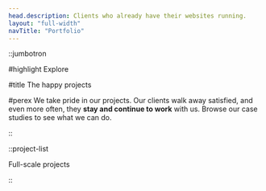 ```yaml
---
head.description: Clients who already have their websites running.
layout: "full-width"
navTitle: "Portfolio"
---
```


::jumbotron

#highlight
Explore

#title
The happy projects

#perex
We take pride in our projects. Our clients walk away satisfied, and even more often, they **stay and continue to work** with us.
Browse our case studies to see what we can do.

::

::project-list

Full-scale projects

::
